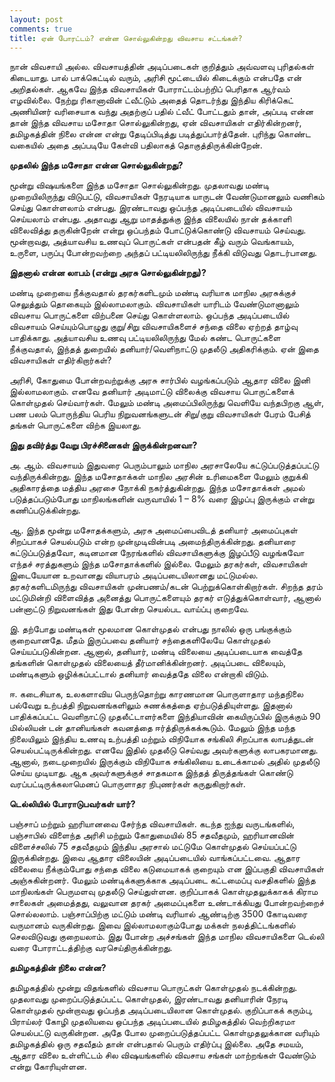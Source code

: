 ```yaml
---
layout: post
comments: true
title: ஏன் போரட்டம்? என்ன சொல்லுகின்றது விவசாய சட்டங்கள்?
---
```


நான் விவசாயி அல்ல. விவசாயத்தின் அடிப்படைகள் குறித்தும் அவ்வளவு புரிதல்கள் கிடையாது. பால் பாக்கெட்டில் வரும், அரிசி மூட்டையில் கிடைக்கும் என்பதே என் அறிதல்கள். ஆகவே இந்த விவசாயிகள் போராட்டம்பற்றிப் பெரிதாக ஆர்வம் எழவில்லை. நேற்று ரிகானாவின் ட்வீட்டும் அதைத் தொடர்ந்து இந்திய கிரிக்கெட் அணியினர் வரிசையாக வந்து அதற்குப் பதில் ட்வீட் போட்டதும் தான், அப்படி என்ன தான் இந்த விவசாய மசோதா சொல்லுகின்றது, ஏன் விவசாயிகள் எதிர்கின்றனர், தமிழகத்தின் நிலை என்ன என்று தேடிப்பிடித்து படித்துப்பார்த்தேன். புரிந்து கொண்ட வகையில் அதை அப்படியே கேள்வி பதிலாகத் தொகுத்திருக்கின்றேன்.

**முதலில் இந்த மசோதா என்ன சொல்லுகின்றது?**

மூன்று விஷயங்களை இந்த மசோதா சொல்லுகின்றது. முதலாவது மண்டி முறையிலிருந்து விடுபட்டு, விவசாயிகள் நேரடியாக யாருடன் வேண்டுமானலும் வணிகம் செய்து கொள்ளலாம் என்பது. இரண்டாவது ஒப்பந்த அடிப்படையில் விவசாயம் செய்யலாம் என்பது. அதாவது ஆறு மாதத்துக்கு இந்த விலையில் நான் தக்காளி விலைவித்து தருகின்றேன் என்று ஒப்பந்தம் போட்டுக்கொண்டு விவசாயம் செய்வது. மூன்றாவது, அத்யாவசிய உணவுப் பொருட்கள் என்பதன் கீழ் வரும் வெங்காயம், உருளை, பருப்பு போன்றவற்றை அந்தப் பட்டியலிலிருந்து நீக்கி விடுவது தொடர்பானது.

**இதனால் என்ன லாபம் (என்று அரசு சொல்லுகின்றது)?**

மண்டி முறையை நீக்குவதால் தரகர்களிடமும் மண்டி வரியாக மாநில அரசுக்குச் செலுத்தும் தொகையும் இல்லாமலாகும். விவசாயிகள் யாரிடம் வேண்டுமானாலும் விவசாய பொருட்களை விற்பனை செய்து கொள்ளலாம்.
ஒப்பந்த அடிப்படையில் விவசாயம் செய்யும்பொழுது குறு/சிறு விவசாயிகளைச் சந்தை விலை ஏற்றத் தாழ்வு பாதிக்காது.
அத்யாவசிய உணவு பட்டியலிலிருந்து மேல் கண்ட பொருட்களை நீக்குவதால், இந்தத் துறையில் தனியார்/வெளிநாட்டு முதலீடு அதிகரிக்கும்.
ஏன் இதை விவசாயிகள் எதிர்கிறார்கள்?

அரிசி, கோதுமை போன்றவற்றுக்கு அரசு சார்பில் வழங்கப்படும் ஆதார விலை இனி இல்லாமலாகும். எனவே தனியார் அடிமாட்டு விலைக்கு விவசாய பொருட்களைக் கொள்முதல் செய்வார்கள். மேலும் மண்டி அமைப்பிலிருந்து வெளியே வந்தபிறகு ஆள், பண பலம் பொருந்திய பெரிய நிறுவனங்களுடன் சிறு/குறு விவசாயிகள் பேரம் பேசித் தங்கள் பொருட்களை விற்க இயலாது.

**இது தவிர்த்து வேறு பிரச்சினைகள் இருக்கின்றனவா?**

அ. ஆம். விவசாயம் இதுவரை பெரும்பாலும் மாநில அரசாலேயே கட்டுப்படுத்தப்பட்டு வந்திருக்கின்றது. இந்த மசோதாக்கள் மாநில அரசின் உரிமைகளை மேலும் குறுக்கி அதிகாரத்தை மத்திய அரசை நோக்கி நகர்த்துகின்றது. இந்த மசோதாக்கள் அமல் படுத்தப்படும்போது மாநிலங்களின் வருவாயில் 1 – 8% வரை இழப்பு இருக்கும் என்று கணிப்படுக்கின்றது.

ஆ. இந்த மூன்று மசோதக்களும், அரசு அமைப்பைவிடத் தனியார் அமைப்புகள் சிறப்பாகச் செயல்படும் என்ற முன்முடிவின்படி அமைந்திருக்கின்றது. தனியாரை கட்டுப்படுத்தவோ, கடினமான நேரங்களில் விவசாயிகளுக்கு இழப்பீடு வழங்கவோ எந்தச் சரத்துகளும் இந்த மசோதாக்களில் இல்லை. மேலும் தரகர்கள், விவசாயிகள் இடையேயான உறவானது வியாபரம் அடிப்படையிலானது மட்டுமல்ல. தரகர்களிடமிருந்து விவசாயிகள் முன்பணம்/கடன் பெற்றுக்கொள்கிறார்கள். சிறந்த தரம் மட்டுமின்றி விளைவித்த அனைத்து பொருட்களையும் தரகர் எடுத்துக்கொள்வார், ஆனால் பன்னாட்டு நிறுவனங்கள் இது போன்ற செயல்பட வாய்ப்பு குறைவே.

இ. தற்போது மண்டிகள் மூலமான கொள்முதல் என்பது நாலில் ஒரு பங்குக்கும் குறைவானதே. மீதம் இருப்பவை தனியார் சந்தைகளிலேயே கொள்முதல் செய்யப்படுகின்றன. ஆனால், தனியார், மண்டி விலையை அடிப்படையாக வைத்தே தங்களின் கொள்முதல் விலையைத் தீர்மானிக்கின்றனர். அடிப்படை விலையும், மண்டிகளும் ஒழிக்கப்பட்டால் தனியார் வைத்ததே விலை என்றாகி விடும்.

ஈ. கடைசியாக, உலகளாவிய பெருந்தொற்று காரணமான பொருளாதார மந்தநிலை பல்வேறு உற்பத்தி நிறுவனங்களிலும் சுணக்கத்தை ஏற்படுத்தியுள்ளது. இதனால் பாதிக்கப்பட்ட வெளிநாட்டு முதலீட்டாளர்களை இந்தியாவின் கையிருப்பில் இருக்கும் 90 மில்லியன் டன் தானியங்கள் கவனத்தை ஈர்த்திருக்கக்கூடும். மேலும் இந்த மந்த நிலையிலும் இந்திய உணவு உற்பத்தி மற்றும் விநியோக சங்கிலி சிறப்பாக லாபத்துடன் செயல்பட்டிருக்கின்றது. எனவே இதில் முதலீடு செய்வது அவர்களுக்கு லாபகரமானது. ஆனால், நடைமுறையில் இருக்கும் விநியோக சங்கிலியை உடைக்காமல் அதில் முதலீடு செய்ய முடியாது. ஆக அவர்களுக்குச் சாதகமாக இந்தத் திருத்தங்கள் கொண்டு வரப்பட்டிருக்கலாமெனப் பொருளாதர நிபுணர்கள் கருதுகிறார்கள்.

**டெல்லியில் போராடுபவர்கள் யார்?**

பஞ்சாப் மற்றும் ஹரியானவை சேர்ந்த விவசாயிகள். கடந்த ஐந்து வருடங்களில், பஞ்சாபில் விளைந்த அரிசி மற்றும் கோதுமையில் 85 சதவீதமும், ஹரியானவின் விளைச்சலில் 75 சதவீதமும் இந்திய அரசால் மட்டுமே கொள்முதல் செய்யப்பட்டு இருக்கின்றது. இவை ஆதார விலையின் அடிப்படையில் வாங்கப்பட்டவை. ஆதார விலையை நீக்கும்போது சந்தை விலை கடுமையாகக் குறையும் என இப்பகுதி விவசாயிகள் அஞ்சுகின்றனர். மேலும் மண்டிக்களுக்காக அடிப்படை கட்டமைப்பு வசதிகளில் இந்த மாநிலங்கள் பெருமளவு முதலீடு செய்துள்ளன. குறிப்பாகக் கொள்முதலுக்காகக் கிராம சாலைகள் அமைத்தது, வலுவான தரகர் அமைப்புகளை உண்டாக்கியது போன்றவற்றைச் சொல்லலாம். பஞ்சாப்பிற்கு மட்டும் மண்டி வரியால் ஆண்டிற்கு 3500 கோடிவரை வருமானம் வருகின்றது. இவை இல்லாமலாகும்போது மக்கள் நலத்திட்டங்களில் செலவிடுவது குறையலாம். இது போன்ற அச்சங்கள் இந்த மாநில விவசாயிகளை டெல்லி வரை போராட்டத்திற்கு வரசெய்திருக்கின்றது.

**தமிழகத்தின் நிலை என்ன?**

தமிழகத்தில் மூன்று விதங்களில் விவசாய பொருட்கள் கொள்முதல் நடக்கின்றது. முதலாவது முறைப்படுத்தப்பட்ட கொள்முதல், இரண்டாவது தனியாரின் நேரடி கொள்முதல் மூன்றாவது ஓப்பந்த அடிப்படையிலான கொள்முதல். குறிப்பாகக் கரும்பு, பிராய்லர் கோழி முதலியவை ஒப்பந்த அடிப்படையில் தமிழகத்தில் வெற்றிகரமா செயல்பட்டு வருகின்றன. அதே போல முறைப்படுத்தப்பட்ட கொள்முதலுக்கான வரியும் தமிழகத்தில் ஒரு சதவீதம் தான் என்பதால் பெரும் எதிர்ப்பு இல்லை. அதே சமயம், ஆதார விலை உள்ளிட்டம் சில விஷயங்களில் விவசாய சங்கள் மாற்றங்கள் வேண்டும் என்று கோரியுள்ளன.

